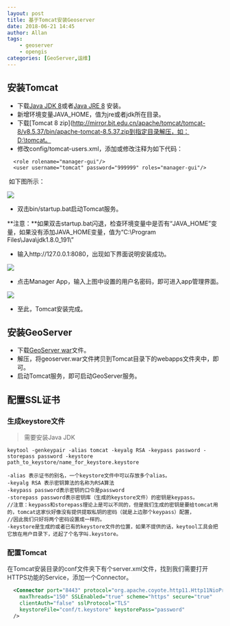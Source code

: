 ```yaml
---
layout: post
title: 基于Tomcat安装Geoserver
date: 2018-06-21 14:45
author: Allan 
tags:
    - geoserver
    - opengis
categories: [GeoServer,运维]
---
```


## 安装Tomcat

* 下载[Java JDK 8](http://download.oracle.com/otn-pub/java/jdk/8u191-b12/2787e4a523244c269598db4e85c51e0c/jdk-8u191-windows-x64.exe)或者[Java JRE 8](http://download.oracle.com/otn-pub/java/jdk/8u192-b12/750e1c8617c5452694857ad95c3ee230/jre-8u192-windows-x64.exe) 安装。
* 新增环境变量JAVA\_HOME，值为jre或者jdk所在目录。
* 下载[Tomcat 8 zip](http://mirror.bit.edu.cn/apache/tomcat/tomcat-8/v8.5.37/bin/apache-tomcat-8.5.37.zip到指定目录解压，如：D:\tomcat。
* 修改config/tomcat-users.xml，添加或修改注释为如下代码：

```
  <role rolename="manager-gui"/> 
  <user username="tomcat" password="999999" roles="manager-gui"/>  
```

  如下图所示：



![](https://cdn.nlark.com/yuque/0/2018/png/203024/1541666950899-d272255a-1a13-4294-a4f6-f88a7e01d249.png)


* 双击bin/startup.bat启动Tomcat服务。

**注意：**如果双击startup.bat闪退，检查环境变量中是否有“JAVA_HOME”变量，如果没有添加JAVA_HOME变量，值为“C:\Program Files\Java\jdk1.8.0_191\”     

* 输入http://127.0.0.1:8080，出现如下界面说明安装成功。
      

![](https://cdn.nlark.com/yuque/0/2018/png/203024/1541667202619-933d6c0e-6cc3-4b76-80a8-9308b6ed4dba.png)


* 点击Manager App，输入上图中设置的用户名密码，即可进入app管理界面。



![](https://cdn.nlark.com/yuque/0/2018/png/203024/1541667359930-2ec14b41-58d0-4f76-b56e-abe537def919.png)


* 至此，Tomcat安装完成。

## 安装GeoServer

* 下载[GeoServer war](https://jaist.dl.sourceforge.net/project/geoserver/GeoServer/2.13.3/geoserver-2.13.3-war.zip)文件。
* 解压，将geoserver.war文件拷贝到Tomcat目录下的webapps文件夹中，即可。
* 启动Tomcat服务，即可启动GeoServer服务。

## 配置SSL证书

### 生成keystore文件

> 需要安装Java JDK

```git
keytool -genkeypair -alias tomcat -keyalg RSA -keypass password -storepass password -keystore path_to_keystore/name_for_keystore.keystore

-alias 表示证书的别名，一个keystore文件中可以存放多个alias。 
-keyalg RSA 表示密钥算法的名称为RSA算法 
-keypass password表示密钥的口令是password 
-storepass password表示密钥库（生成的keystore文件）的密钥是keypass。 
//注意：keypass和storepass理论上是可以不同的，但是我们生成的密钥是要给tomcat用的，tomcat这家伙好像没有提供提取私钥的密码（就是上边那个keypass）配置，
//因此我们只好将两个密码设置成一样的。 
-keystore是生成的或者已有的keystore文件的位置，如果不提供的话，keytool工具会把它放在用户目录下，还起了个名字叫.keystore。 
```

### 配置Tomcat

<span data-type="color" style="color:rgb(36, 41, 46)"><span data-type="background" style="background-color:rgb(255, 255, 255)">在Tomcat安装目录的conf文件夹下有个server.xml文件，找到我们需要打开HTTPS功能的Service，添加一个Connector。</span></span>

```xml
  <Connector port="8443" protocol="org.apache.coyote.http11.Http11NioProtocol"
    maxThreads="150" SSLEnabled="true" scheme="https" secure="true"
	clientAuth="false" sslProtocol="TLS"
	keystoreFile="conf/t.keystore" keystorePass="password"
  />
```